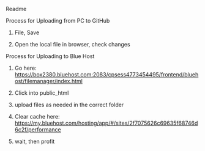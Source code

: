 Readme

Process for Uploading from PC to GitHub

1. File, Save

2. Open the local file in browser, check changes

Process for Uploading to Blue Host

1. Go here: https://box2380.bluehost.com:2083/cpsess4773454495/frontend/bluehost/filemanager/index.html

2. Click into public_html

3. upload files as needed in the correct folder

4. Clear cache here: https://my.bluehost.com/hosting/app/#/sites/2f7075626c69635f68746d6c2f/performance

5. wait, then profit